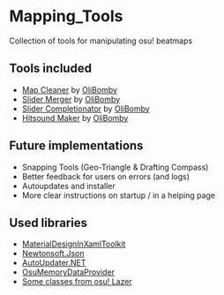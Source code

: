 # Mapping_Tools
Collection of tools for manipulating osu! beatmaps

## Tools included
- [Map Cleaner](https://github.com/OliBomby/Map-Cleaner) by [OliBomby](https://github.com/OliBomby) 
- [Slider Merger]() by [OliBomby](https://github.com/OliBomby) 
- [Slider Completionator]() by [OliBomby](https://github.com/OliBomby) 
- [Hitsound Maker]() by [OliBomby](https://github.com/OliBomby) 

## Future implementations
- Snapping Tools (Geo-Triangle & Drafting Compass)
- Better feedback for users on errors (and logs)
- Autoupdates and installer
- More clear instructions on startup / in a helping page

## Used libraries
- [MaterialDesignInXamlToolkit](https://github.com/MaterialDesignInXAML/MaterialDesignInXamlToolkit)
- [Newtonsoft.Json](https://github.com/JamesNK/Newtonsoft.Json)
- [AutoUpdater.NET](https://github.com/ravibpatel/AutoUpdater.NET)
- [OsuMemoryDataProvider](https://github.com/Piotrekol)
- [Some classes from osu! Lazer](https://github.com/ppy/osu)
